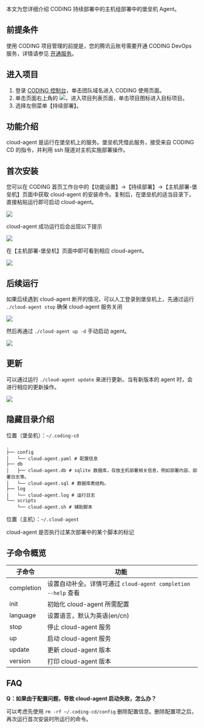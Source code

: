 本文为您详细介绍 CODING 持续部署中的主机组部署中的堡垒机 Agent。

## 前提条件

使用 CODING 项目管理的前提是，您的腾讯云账号需要开通 CODING DevOps 服务，详情请参见 [开通服务](https://cloud.tencent.com/document/product/1159/44859)。 

## 进入项目

1. 登录 [CODING 控制台](https://console.cloud.tencent.com/coding)，单击团队域名进入 CODING 使用页面。
2. 单击页面右上角的 <img src ="https://main.qcloudimg.com/raw/d94a8e60dd3a41d0af07d72ae0e9d70e.png" style ="margin:0">，进入项目列表页面，单击项目图标进入目标项目。
3. 选择左侧菜单【持续部署】。

## 功能介绍

cloud-agent 是运行在堡垒机上的服务。堡垒机凭借此服务，接受来自 CODING CD 的指令，并利用 ssh 隧道对主机实施部署操作。

## 首次安装

您可以在 CODING 首页工作台中的【功能设置】->【持续部署】->【主机部署-堡垒机】页面中获取 cloud-agent 的安装命令。复制后，在堡垒机的适当目录下，直接粘贴运行即可启动 cloud-agent。

![](https://help-assets.codehub.cn/enterprise/20201224164550.png)

cloud-agent 成功运行后会出现以下提示

![](https://help-assets.codehub.cn/enterprise/20201224164642.png)

在【主机部署-堡垒机】页面中即可看到相应 cloud-agent。

![](https://help-assets.codehub.cn/enterprise/20201224164714.png)

## 后续运行

如果后续遇到 cloud-agent 断开的情况，可以人工登录到堡垒机上，先通过运行 `./cloud-agent stop` 确保 cloud-agent 服务关闭

![](https://help-assets.codehub.cn/enterprise/20201224164745.png)

然后再通过 `./cloud-agent up -d` 手动启动 agent。

![](https://help-assets.codehub.cn/enterprise/20201224164754.png)

## 更新

可以通过运行 `./cloud-agent update` 来进行更新。当有新版本的 agent 时，会进行相应的更新操作。

![](https://help-assets.codehub.cn/enterprise/20201224164858.png)

## 隐藏目录介绍

位置（堡垒机）：`~/.coding-cd`

```text
.
├── config
│   └── cloud-agent.yaml # 配置信息
├── db
│   ├── cloud-agent.db # sqlite 数据库，存放主机部署相关信息，例如部署内容、部署日志等。
│   └── cloud-agent.sql # 数据库表结构。
├── log
│   └── cloud-agent.log # 运行日志
└── scripts
    └── cloud-agent.sh # 辅助脚本
```

位置（主机）：`~/.cloud-agent`

cloud-agent 是否执行过某次部署中的某个脚本的标记

## 子命令概览

| 子命令 | 功能|
| - | - |
|completion  |设置自动补全。详情可通过 `cloud-agent completion --help` 查看|
|init        |初始化 cloud-agent 所需配置|
|language    |设置语言，默认为英语(en/cn)|
|stop        |停止 cloud-agent 服务|
|up          |启动 cloud-agent 服务|
|update      |更新 cloud-agent 版本|
|version     |打印 cloud-agent 版本|

## FAQ

**Q：如果由于配置问题，导致 cloud-agent 启动失败，怎么办？**

可以考虑先使用 `rm -rf ~/.coding-cd/config` 删除配置信息。删除配置项之后，再次运行首次安装时所运行的命令。